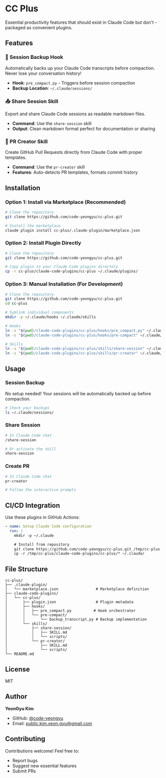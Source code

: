 # CC Plus

Essential productivity features that should exist in Claude Code but don't - packaged as convenient plugins.

## Features

### 🔄 Session Backup Hook
Automatically backs up your Claude Code transcripts before compaction. Never lose your conversation history!

- **Hook**: `pre_compact.py` - Triggers before session compaction
- **Backup Location**: `~/.claude/sessions/`

### 📤 Share Session Skill
Export and share Claude Code sessions as readable markdown files.

- **Command**: Use the `share-session` skill
- **Output**: Clean markdown format perfect for documentation or sharing

### 🔀 PR Creator Skill
Create GitHub Pull Requests directly from Claude Code with proper templates.

- **Command**: Use the `pr-creator` skill
- **Features**: Auto-detects PR templates, formats commit history

## Installation

### Option 1: Install via Marketplace (Recommended)

```bash
# Clone the repository
git clone https://github.com/code-yeongyu/cc-plus.git

# Install the marketplace
claude plugin install cc-plus/.claude-plugin/marketplace.json
```

### Option 2: Install Plugin Directly

```bash
# Clone the repository
git clone https://github.com/code-yeongyu/cc-plus.git

# Copy plugin to your Claude Code plugins directory
cp -r cc-plus/claude-code-plugins/cc-plus ~/.claude/plugins/
```

### Option 3: Manual Installation (For Development)

```bash
# Clone the repository
git clone https://github.com/code-yeongyu/cc-plus.git
cd cc-plus

# Symlink individual components
mkdir -p ~/.claude/hooks ~/.claude/skills

# Hooks
ln -s "$(pwd)/claude-code-plugins/cc-plus/hooks/pre_compact.py" ~/.claude/hooks/
ln -s "$(pwd)/claude-code-plugins/cc-plus/hooks/pre-compact" ~/.claude/hooks/

# Skills
ln -s "$(pwd)/claude-code-plugins/cc-plus/skills/share-session" ~/.claude/skills/
ln -s "$(pwd)/claude-code-plugins/cc-plus/skills/pr-creator" ~/.claude/skills/
```

## Usage

### Session Backup
No setup needed! Your sessions will be automatically backed up before compaction.

```bash
# Check your backups
ls ~/.claude/sessions/
```

### Share Session
```bash
# In Claude Code chat
/share-session

# Or activate the skill
share-session
```

### Create PR
```bash
# In Claude Code chat
pr-creator

# Follow the interactive prompts
```

## CI/CD Integration

Use these plugins in GitHub Actions:

```yaml
- name: Setup Claude Code configuration
  run: |
    mkdir -p ~/.claude

    # Install from repository
    git clone https://github.com/code-yeongyu/cc-plus.git /tmp/cc-plus
    cp -r /tmp/cc-plus/claude-code-plugins/cc-plus/* ~/.claude/
```


## File Structure

```
cc-plus/
├── .claude-plugin/
│   └── marketplace.json                 # Marketplace definition
├── claude-code-plugins/
│   └── cc-plus/
│       ├── plugin.json                  # Plugin metadata
│       ├── hooks/
│       │   ├── pre_compact.py          # Hook orchestrator
│       │   └── pre-compact/
│       │       └── backup_transcript.py # Backup implementation
│       └── skills/
│           ├── share-session/
│           │   ├── SKILL.md
│           │   └── scripts/
│           └── pr-creator/
│               ├── SKILL.md
│               └── scripts/
└── README.md
```

## License

MIT

## Author

**YeonGyu Kim**
- GitHub: [@code-yeongyu](https://github.com/code-yeongyu)
- Email: public.kim.yeon.gyu@gmail.com

## Contributing

Contributions welcome! Feel free to:
- Report bugs
- Suggest new essential features
- Submit PRs
